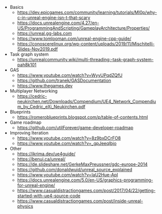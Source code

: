 - Basics
	- https://dev.epicgames.com/community/learning/tutorials/Ml0p/why-c-in-unreal-engine-isn-t-that-scary
	- https://docs.unrealengine.com/4.27/en-US/ProgrammingAndScripting/GameplayArchitecture/Properties/
	- https://unreal.gg-labs.com
	- https://www.tomlooman.com/unreal-engine-cpp-guide/
	- https://conoscerelinux.org/wp-content/uploads/2019/11/Mischitelli-Slides-Nov2019.pdf
- Task graph system
	- https://unrealcommunity.wiki/multi-threading:-task-graph-system-pah8k101
- GAS
	- https://www.youtube.com/watch?v=WyyUPqdZQfU
	- https://github.com/tranek/GASDocumentation
	- https://www.thegames.dev
- Multiplayer Networking
	- https://cedric-neukirchen.net/Downloads/Compendium/UE4_Network_Compendium_by_Cedric_eXi_Neukirchen.pdf
- Blueprints
	- https://romeroblueprints.blogspot.com/p/table-of-contents.html
- Game roadmap
	- https://github.com/utilForever/game-developer-roadmap
- Improving Iteration
	- https://www.youtube.com/watch?v=8z9bxDCrFO8
	- https://www.youtube.com/watch?v=_gpJeeqIbjo
- Other
	-  https://ikrima.dev/ue4guide/
	-  https://benui.ca/unreal/
	- https://de.slideshare.net/GerkeMaxPreussner/gdc-europe-2014
	- https://github.com/donaldwuid/unreal_source_explained
	- https://www.youtube.com/watch?v=IaU2Hue-ApI
	- https://docs.unrealengine.com/5.0/en-US/graphics-programming-for-unreal-engine/
	- https://www.casualdistractiongames.com/post/2017/04/22/getting-started-with-ue4-source-code
	- https://www.casualdistractiongames.com/post/inside-unreal-physics